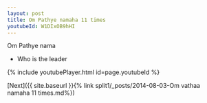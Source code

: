 ```yaml
---
layout: post
title: Om Pathye namaha 11 times
youtubeId: W1DIxOB9hHI
---
```

 
 
Om Pathye nama 
 
 -  Who is the leader 
 
  
 
  
 
 
 
 
 
 


{% include youtubePlayer.html id=page.youtubeId %}
 
[Next]({{ site.baseurl }}{% link  split1/_posts/2014-08-03-Om vathaa namaha 11 times.md%})
 
